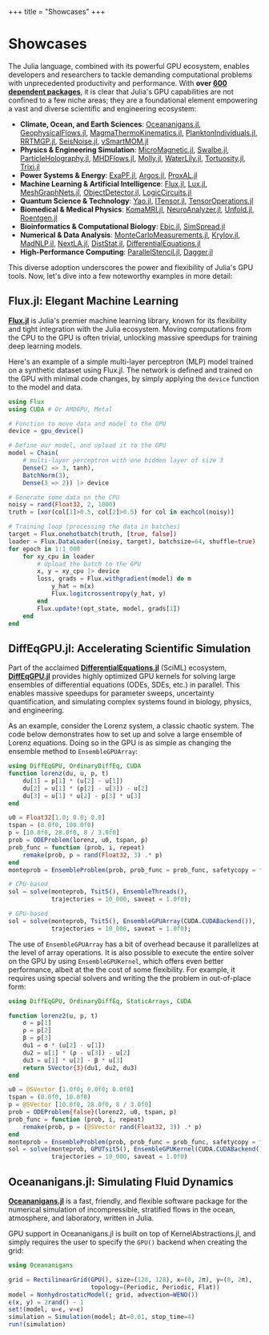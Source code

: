 +++
title = "Showcases"
+++

# Showcases

The Julia language, combined with its powerful GPU ecosystem, enables developers
and researchers to tackle demanding computational problems with unprecedented
productivity and performance. With **over [600 dependent
packages](https://juliahub.com/ui/Packages/General/GPUArrays#dependents)**, it
is clear that Julia's GPU capabilities are not confined to a few niche areas;
they are a foundational element empowering a vast and diverse scientific and
engineering ecosystem:

- **Climate, Ocean, and Earth Sciences**: [Oceananigans.jl](https://juliahub.com/ui/Packages/General/Oceananigans), [GeophysicalFlows.jl](https://juliahub.com/ui/Packages/General/GeophysicalFlows), [MagmaThermoKinematics.jl](https://juliahub.com/ui/Packages/General/MagmaThermoKinematics), [PlanktonIndividuals.jl](https://juliahub.com/ui/Packages/General/PlanktonIndividuals), [RRTMGP.jl](https://juliahub.com/ui/Packages/General/RRTMGP), [SeisNoise.jl](https://juliahub.com/ui/Packages/General/SeisNoise), [vSmartMOM.jl](https://juliahub.com/ui/Packages/General/vSmartMOM)
- **Physics & Engineering Simulation**: [MicroMagnetic.jl](https://juliahub.com/ui/Packages/General/MicroMagnetic), [Swalbe.jl](https://juliahub.com/ui/Packages/General/Swalbe), [ParticleHolography.jl](https://juliahub.com/ui/Packages/General/ParticleHolography), [MHDFlows.jl](https://juliahub.com/ui/Packages/General/MHDFlows), [Molly.jl](https://juliahub.com/ui/Packages/General/Molly), [WaterLily.jl](https://juliahub.com/ui/Packages/General/WaterLily), [Tortuosity.jl](https://juliahub.com/ui/Packages/General/Tortuosity), [Trixi.jl](https://juliahub.com/ui/Packages/General/Trixi)
- **Power Systems & Energy**: [ExaPF.jl](https://juliahub.com/ui/Packages/General/ExaPF), [Argos.jl](https://juliahub.com/ui/Packages/General/Argos), [ProxAL.jl](https://juliahub.com/ui/Packages/General/ProxAL)
- **Machine Learning & Artificial Intelligence**: [Flux.jl](https://juliahub.com/ui/Packages/General/Flux), [Lux.jl](https://juliahub.com/ui/Packages/General/Lux), [MeshGraphNets.jl](https://juliahub.com/ui/Packages/General/MeshGraphNets), [ObjectDetector.jl](https://juliahub.com/ui/Packages/General/ObjectDetector), [LogicCircuits.jl](https://juliahub.com/ui/Packages/General/LogicCircuits)
- **Quantum Science & Technology**: [Yao.jl](https://juliahub.com/ui/Packages/General/Yao), [ITensor.jl](https://juliahub.com/ui/Packages/General/ITensor), [TensorOperations.jl](https://juliahub.com/ui/Packages/General/TensorOperations)
- **Biomedical & Medical Physics**: [KomaMRI.jl](https://juliahub.com/ui/Packages/General/KomaMRI), [NeuroAnalyzer.jl](https://juliahub.com/ui/Packages/General/NeuroAnalyzer), [Unfold.jl](https://juliahub.com/ui/Packages/General/Unfold), [Roentgen.jl](https://juliahub.com/ui/Packages/General/Roentgen)
- **Bioinformatics & Computational Biology**: [Ebic.jl](https://juliahub.com/ui/Packages/General/Ebic), [SimSpread.jl](https://juliahub.com/ui/Packages/General/SimSpread)
- **Numerical & Data Analysis**: [MonteCarloMeasurements.jl](https://juliahub.com/ui/Packages/General/MonteCarloMeasurements), [Krylov.jl](https://juliahub.com/ui/Packages/General/Krylov), [MadNLP.jl](https://juliahub.com/ui/Packages/General/MadNLP), [NextLA.jl](https://juliahub.com/ui/Packages/General/NextLA), [DistStat.jl](https://juliahub.com/ui/Packages/General/DistStat), [DifferentialEquations.jl](https://juliahub.com/ui/Packages/General/DifferentialEquations)
- **High-Performance Computing**: [ParallelStencil.jl](https://juliahub.com/ui/Packages/General/ParallelStencil), [Dagger.jl](https://juliahub.com/ui/Packages/General/Dagger)

This diverse adoption underscores the power and flexibility of Julia's GPU tools. Now, let's dive into a few noteworthy examples in more detail:


## Flux.jl: Elegant Machine Learning

**[Flux.jl](https://github.com/FluxML/Flux.jl)** is Julia's premier machine
learning library, known for its flexibility and tight integration with the Julia
ecosystem. Moving computations from the CPU to the GPU is often trivial,
unlocking massive speedups for training deep learning models.

Here's an example of a simple multi-layer perceptron (MLP) model trained on a
synthetic dataset using Flux.jl. The network is defined and trained on the GPU
with minimal code changes, by simply applying the `device` function to the model
and data.

```julia
using Flux
using CUDA # Or AMDGPU, Metal

# Function to move data and model to the GPU
device = gpu_device()

# Define our model, and upload it to the GPU
model = Chain(
    # multi-layer perceptron with one hidden layer of size 3
    Dense(2 => 3, tanh),
    BatchNorm(3),
    Dense(3 => 2)) |> device

# Generate some data on the CPU
noisy = rand(Float32, 2, 1000)
truth = [xor(col[1]>0.5, col[2]>0.5) for col in eachcol(noisy)]

# Training loop (processing the data in batches)
target = Flux.onehotbatch(truth, [true, false])
loader = Flux.DataLoader((noisy, target), batchsize=64, shuffle=true)
for epoch in 1:1_000
    for xy_cpu in loader
        # Upload the batch to the GPU
        x, y = xy_cpu |> device
        loss, grads = Flux.withgradient(model) do m
            y_hat = m(x)
            Flux.logitcrossentropy(y_hat, y)
        end
        Flux.update!(opt_state, model, grads[1])
    end
end
```


## DiffEqGPU.jl: Accelerating Scientific Simulation

Part of the acclaimed
**[DifferentialEquations.jl](https://diffeq.sciml.ai/stable/)** (SciML)
ecosystem, **[DiffEqGPU.jl](https://github.com/JuliaDiffEq/DiffEqGPU.jl)**
provides highly optimized GPU kernels for solving large ensembles of
differential equations (ODEs, SDEs, etc.) in parallel. This enables massive
speedups for parameter sweeps, uncertainty quantification, and simulating
complex systems found in biology, physics, and engineering.

As an example, consider the Lorenz system, a classic chaotic system. The code
below demonstrates how to set up and solve a large ensemble of Lorenz equations.
Doing so in the GPU is as simple as changing the ensemble method to
`EnsembleGPUArray`:

```julia
using DiffEqGPU, OrdinaryDiffEq, CUDA
function lorenz(du, u, p, t)
    du[1] = p[1] * (u[2] - u[1])
    du[2] = u[1] * (p[2] - u[3]) - u[2]
    du[3] = u[1] * u[2] - p[3] * u[3]
end

u0 = Float32[1.0; 0.0; 0.0]
tspan = (0.0f0, 100.0f0)
p = [10.0f0, 28.0f0, 8 / 3.0f0]
prob = ODEProblem(lorenz, u0, tspan, p)
prob_func = function (prob, i, repeat)
    remake(prob, p = rand(Float32, 3) .* p)
end
monteprob = EnsembleProblem(prob, prob_func = prob_func, safetycopy = false)

# CPU-based
sol = solve(monteprob, Tsit5(), EnsembleThreads(),
            trajectories = 10_000, saveat = 1.0f0);

# GPU-based
sol = solve(monteprob, Tsit5(), EnsembleGPUArray(CUDA.CUDABackend()),
            trajectories = 10_000, saveat = 1.0f0);
```

The use of `EnsembleGPUArray` has a bit of overhead because it parallelizes at
the level of array operations. It is also possible to execute the entire solver
on the GPU by using `EnsembleGPUKernel`, which offers even better performance,
albeit at the the cost of some flexibility. For example, it requires using
special solvers and writing the the problem in out-of-place form:

```julia
using DiffEqGPU, OrdinaryDiffEq, StaticArrays, CUDA

function lorenz2(u, p, t)
    σ = p[1]
    ρ = p[2]
    β = p[3]
    du1 = σ * (u[2] - u[1])
    du2 = u[1] * (ρ - u[3]) - u[2]
    du3 = u[1] * u[2] - β * u[3]
    return SVector{3}(du1, du2, du3)
end

u0 = @SVector [1.0f0; 0.0f0; 0.0f0]
tspan = (0.0f0, 10.0f0)
p = @SVector [10.0f0, 28.0f0, 8 / 3.0f0]
prob = ODEProblem{false}(lorenz2, u0, tspan, p)
prob_func = function (prob, i, repeat)
    remake(prob, p = (@SVector rand(Float32, 3)) .* p)
end
monteprob = EnsembleProblem(prob, prob_func = prob_func, safetycopy = false)
sol = solve(monteprob, GPUTsit5(), EnsembleGPUKernel(CUDA.CUDABackend()),
            trajectories = 10_000, saveat = 1.0f0)
```


## Oceananigans.jl: Simulating Fluid Dynamics

**[Oceananigans.jl](https://github.com/CliMA/Oceananigans.jl)** is a fast,
friendly, and flexible software package for the numerical simulation of
incompressible, stratified flows in the ocean, atmosphere, and laboratory,
written in Julia.

GPU support in Oceananigans.jl is built on top of KernelAbstractions.jl, and
simply requires the user to specify the `GPU()` backend when creating the grid:

```julia
using Oceananigans

grid = RectilinearGrid(GPU(), size=(128, 128), x=(0, 2π), y=(0, 2π),
                       topology=(Periodic, Periodic, Flat))
model = NonhydrostaticModel(; grid, advection=WENO())
ϵ(x, y) = 2rand() - 1
set!(model, u=ϵ, v=ϵ)
simulation = Simulation(model; Δt=0.01, stop_time=4)
run!(simulation)
```
